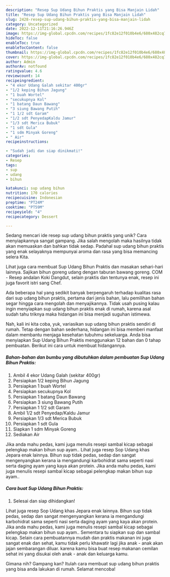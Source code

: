 ```yaml
---
description: "Resep Sup Udang Bihun Praktis yang Bisa Manjain Lidah"
title: "Resep Sup Udang Bihun Praktis yang Bisa Manjain Lidah"
slug: 2428-resep-sup-udang-bihun-praktis-yang-bisa-manjain-lidah
category: Uncategorized
date: 2022-12-11T21:16:26.946Z
image: https://img-global.cpcdn.com/recipes/1fc82e12f010b4e6/680x482cq70/sup-udang-bihun-praktis-foto-resep-utama.jpg
hideToc: false
enableToc: true
enableTocContent: false
thumbnail: https://img-global.cpcdn.com/recipes/1fc82e12f010b4e6/680x482cq70/sup-udang-bihun-praktis-foto-resep-utama.jpg
cover: https://img-global.cpcdn.com/recipes/1fc82e12f010b4e6/680x482cq70/sup-udang-bihun-praktis-foto-resep-utama.jpg
author: Admin
authorAv: notfound
ratingvalue: 4.6
reviewcount: 14
recipeingredient:
- "4 ekor Udang Galah sekitar 400gr"
- "1/2 keping Bihun Jagung"
- "1 buah Wortel"
- "secukupnya Kol"
- "1 batang Daun Bawang"
- "3 siung Bawang Putih"
- "1 1/2 sdt Garam"
- "1/2 sdt PenyedapKaldu Jamur"
- "1/3 sdt Merica Bubuk"
- "1 sdt Gula"
- "1 sdm Minyak Goreng"
- " Air"
recipeinstructions:

- "Sudah jadi dan siap dinikmati!"
categories:
- Resep
tags:
- sup
- udang
- bihun

katakunci: sup udang bihun 
nutrition: 170 calories
recipecuisine: Indonesian
preptime: "PT24M"
cooktime: "PT59M"
recipeyield: "4"
recipecategory: Dessert

---
```





Sedang mencari ide resep sup udang bihun praktis yang unik? Cara menyiapkannya sangat gampang. Jika salah mengolah maka hasilnya tidak akan memuaskan dan bahkan tidak sedap. Padahal sup udang bihun praktis yang enak selayaknya mempunyai aroma dan rasa yang bisa memancing selera Kita.





Lihat juga cara membuat Sup Udang Bihun Praktis dan masakan sehari-hari lainnya. Sajikan bihun goreng udang dengan taburan bawang goreng. COM - Resep andalan Koki Dangdut, selain praktis dan tentunya enak, resep ini juga favorit istri sang Chef.

Ada beberapa hal yang sedikit banyak berpengaruh terhadap kualitas rasa dari sup udang bihun praktis, pertama dari jenis bahan, lalu pemilihan bahan segar hingga cara mengolah dan menyajikannya. Tidak usah pusing kalau ingin menyiapkan sup udang bihun praktis enak di rumah, karena asal sudah tahu triknya maka hidangan ini bisa menjadi suguhan istimewa.






Nah, kali ini kita coba, yuk, variasikan sup udang bihun praktis sendiri di rumah. Tetap dengan bahan sederhana, hidangan ini bisa memberi manfaat dalam membantu menjaga kesehatan tubuhmu sekeluarga. Anda bisa menyiapkan Sup Udang Bihun Praktis menggunakan 12 bahan dan 0 tahap pembuatan. Berikut ini cara untuk membuat hidangannya.

<!--inarticleads1-->

##### Bahan-bahan dan bumbu yang dibutuhkan dalam pembuatan Sup Udang Bihun Praktis:

1. Ambil 4 ekor Udang Galah (sekitar 400gr)
1. Persiapkan 1/2 keping Bihun Jagung
1. Persiapkan 1 buah Wortel
1. Persiapkan secukupnya Kol
1. Persiapkan 1 batang Daun Bawang
1. Persiapkan 3 siung Bawang Putih
1. Persiapkan 1 1/2 sdt Garam
1. Ambil 1/2 sdt Penyedap/Kaldu Jamur
1. Persiapkan 1/3 sdt Merica Bubuk
1. Persiapkan 1 sdt Gula
1. Siapkan 1 sdm Minyak Goreng
1. Sediakan  Air


Jika anda mahu pedas, kami juga menulis resepi sambal kicap sebagai pelengkap makan bihun sup ayam.. Lihat juga resep Sop Udang khas Jepara enak lainnya. Bihun sup tidak pedas, sedap dan sangat mengenyangkan kerana ia mengandungi karbohidrat sama seperti nasi serta daging ayam yang kaya akan protein. Jika anda mahu pedas, kami juga menulis resepi sambal kicap sebagai pelengkap makan bihun sup ayam.. 

<!--inarticleads2-->

##### Cara buat Sup Udang Bihun Praktis:


1. Selesai dan siap dihidangkan!

Lihat juga resep Sop Udang khas Jepara enak lainnya. Bihun sup tidak pedas, sedap dan sangat mengenyangkan kerana ia mengandungi karbohidrat sama seperti nasi serta daging ayam yang kaya akan protein. Jika anda mahu pedas, kami juga menulis resepi sambal kicap sebagai pelengkap makan bihun sup ayam.. Sementara tu siapkan sup dan sambal kicap. Selain cara pembuatannya mudah dan praktis makanan ini juga sangat enak dan sehat, kamu tidak perlu khawatir lagi jika anak - anak akan jajan sembarangan diluar. karena kamu bisa buat resep makanan cemilan sehat ini yang disukai oleh anak - anak dan keluarga kamu. 

Gimana nih? Gampang kan? Itulah cara membuat sup udang bihun praktis yang bisa anda lakukan di rumah. Selamat mencoba!
